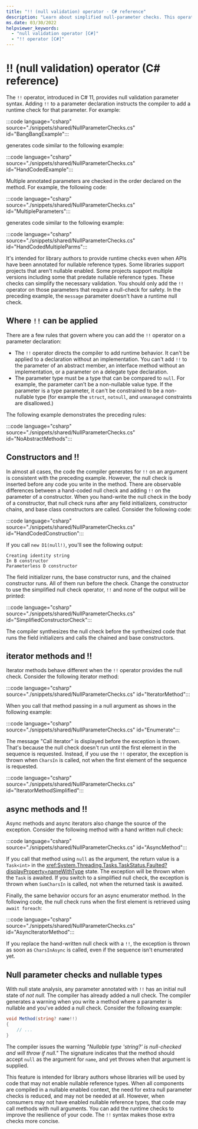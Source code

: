 ```yaml
---
title: "!! (null validation) operator - C# reference"
description: "Learn about simplified null-parameter checks. This operator instructs the compiler to add runtime checks that the argument used for a parameter isn't null."
ms.date: 03/30/2022
helpviewer_keywords:
  - "null validation operator [C#]"
  - "!! operator [C#]"
---
```

# !! (null validation) operator (C# reference)

The `!!` operator, introduced in C# 11, provides null validation parameter syntax. Adding `!!` to a parameter declaration instructs the compiler to add a runtime check for that parameter. For example:

:::code language="csharp" source="./snippets/shared/NullParameterChecks.cs" id="BangBangExample":::

generates code similar to the following example:

:::code language="csharp" source="./snippets/shared/NullParameterChecks.cs" id="HandCodedExample":::

Multiple annotated parameters are checked in the order declared on the method. For example, the following code:

:::code language="csharp" source="./snippets/shared/NullParameterChecks.cs" id="MultipleParameters":::

generates code similar to the following example:

:::code language="csharp" source="./snippets/shared/NullParameterChecks.cs" id="HandCodedMultipleParms":::

It's intended for library authors to provide runtime checks even when APIs have been annotated for nullable reference types. Some libraries support projects that aren't nullable enabled. Some projects support multiple versions including some that predate nullable reference types. These checks can simplify the necessary validation. You should only add the `!!` operator on those parameters that require a null-check for safety. In the preceding example, the `message` parameter doesn't have a runtime null check.

## Where `!!` can be applied

There are a few rules that govern where you can add the `!!` operator on a parameter declaration:

- The `!!` operator directs the compiler to add runtime behavior. It can't be applied to a declaration without an implementation. You can't add `!!` to the parameter of an abstract member, an interface method without an implementation, or a parameter on a delegate type declaration.
- The parameter type must be a type that can be compared to `null`. For example, the parameter can't be a non-nullable value type. If the parameter is a type parameter, it can't be constrained to be a non-nullable type (for example the `struct`, `notnull`, and `unmanaged` constraints are disallowed.)

The following example demonstrates the preceding rules:

:::code language="csharp" source="./snippets/shared/NullParameterChecks.cs" id="NoAbstractMethods":::

## Constructors and !!

In almost all cases, the code the compiler generates for `!!` on an argument is consistent with the preceding example. However, the null check is inserted before any code you write in the method. There are observable differences between a hand-coded null check and adding `!!` on the parameter of a constructor. When you hand-write the null check in the body of a constructor, that null check runs after any field initializers, constructor chains, and base class constructors are called. Consider the following code:

:::code language="csharp" source="./snippets/shared/NullParameterChecks.cs" id="HandCodedConstruction":::

If you call `new D1(null!)`, you'll see the following output:

```dotnetcli
Creating identity string
In B constructor
Parameterless D constructor
```

The field initializer runs, the base constructor runs, and the chained constructor runs. All of them run before the check. Change the constructor to use the simplified null check operator, `!!` and none of the output will be printed:

:::code language="csharp" source="./snippets/shared/NullParameterChecks.cs" id="SimplifiedConstructorCheck":::

The compiler synthesizes the null check before the synthesized code that runs the field initializers and calls the chained and base constructors.

## iterator methods and !!

Iterator methods behave different when the `!!` operator provides the null check. Consider the following iterator method:

:::code language="csharp" source="./snippets/shared/NullParameterChecks.cs" id="IteratorMethod":::

When you call that method passing in a null argument as shows in the following example:

:::code language="csharp" source="./snippets/shared/NullParameterChecks.cs" id="Enumerate":::

The message "Call iterator" is displayed before the exception is thrown. That's because the null check doesn't run until the first element in the sequence is requested. Instead, if you use the `!!` operator, the exception is thrown when `CharsIn` is called, not when the first element of the sequence is requested.

:::code language="csharp" source="./snippets/shared/NullParameterChecks.cs" id="IteratorMethodSimplified":::

## async methods and !!

Async methods and async iterators also change the source of the exception. Consider the following method with a hand written null check:

:::code language="csharp" source="./snippets/shared/NullParameterChecks.cs" id="AsyncMethod":::

If you call that method using `null` as the argument, the return value is a `Task<int>` in the <xref:System.Threading.Tasks.TaskStatus.Faulted?displayProperty=nameWithType> state. The exception will be thrown when the `Task` is awaited. If you switch to a simplified null check, the exception is thrown when `SumCharsIn` is called, not when the returned task is awaited.

Finally, the same behavior occurs for an async enumerator method. In the following code, the null check runs when the first element is retrieved using `await foreach`:

:::code language="csharp" source="./snippets/shared/NullParameterChecks.cs" id="AsyncIteratorMethod":::

If you replace the hand-written null check with a `!!`, the exception is thrown as soon as `CharsInAsync` is called, even if the sequence isn't enumerated yet.

## Null parameter checks and nullable types

With null state analysis, any parameter annotated with `!!` has an initial null state of *not null*. The compiler has already added a null check. The compiler generates a warning when you write a method where a parameter is nullable and you've added a null check. Consider the following example:

```csharp
void Method(string? name!!)
{
    // ...
}
```

The compiler issues the warning *"Nullable type 'string?' is null-checked and will throw if null."* The signature indicates that the method should accept `null` as the argument for `name`, and yet throws when that argument is supplied.

This feature is intended for library authors whose libraries will be used by code that may not enable nullable reference types. When all components are compiled in a nullable enabled context, the need for extra null parameter checks is reduced, and may not be needed at all. However, when consumers may not have enabled nullable reference types, that code may call methods with null arguments. You can add the runtime checks to improve the resilience of your code. The `!!` syntax makes those extra checks more concise.
